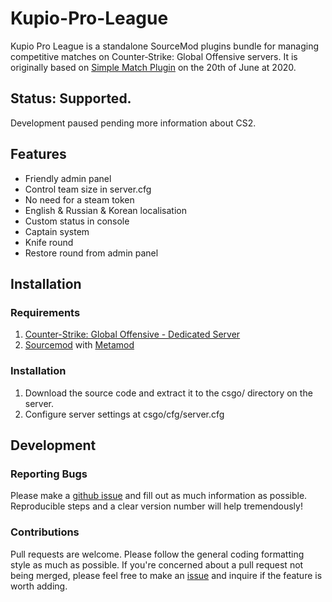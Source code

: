 # Kupio-Pro-League
Kupio Pro League is a standalone SourceMod plugins bundle for managing competitive matches on Counter‑Strike: Global Offensive servers. It is originally based on [Simple Match Plugin](https://forums.alliedmods.net/showthread.php?s=fdf09df7b7dcec7d312688cbd7a5c24e) on the 20th of June at 2020.

## Status: Supported.
Development paused pending more information about CS2.

## Features
- Friendly admin panel
- Control team size in server.cfg
- No need for a steam token
- English & Russian & Korean localisation
- Custom status in console
- Captain system
- Knife round
- Restore round from admin panel

## Installation
### Requirements
1. [Counter-Strike: Global Offensive - Dedicated Server](https://developer.valvesoftware.com/wiki/Counter-Strike:_Global_Offensive_Dedicated_Servers)
2. [Sourcemod](https://www.sourcemod.net/downloads.php?branch=stable) with [Metamod](https:/www.metamodsource.net/downloads.php?branch=stable)
### Installation
1. Download the source code and extract it to the csgo/ directory on the server. 
2. Configure server settings at csgo/cfg/server.cfg

## Development
### Reporting Bugs
Please make a [github issue](https://github.com/Kup1o/Kupio-Pro-League/issues) and fill out as much information as possible. Reproducible steps and a clear version number will help tremendously!

### Contributions
Pull requests are welcome. Please follow the general coding formatting style as much as possible. If you're concerned about a pull request not being merged, please feel free to make an [issue](https://github.com/Kup1o/Kupio-Pro-League/issues) and inquire if the feature is worth adding.
